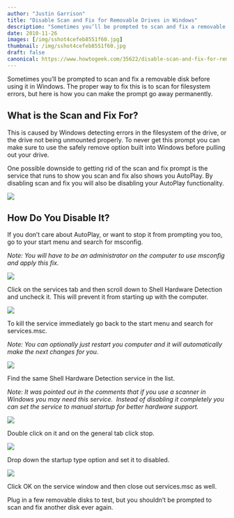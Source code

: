 ```yaml
---
author: "Justin Garrison"
title: "Disable Scan and Fix for Removable Drives in Windows"
description: "Sometimes you’ll be prompted to scan and fix a removable disk before"
date: 2010-11-26
images: [/img/sshot4cefeb8551f60.jpg]
thumbnail: /img/sshot4cefeb8551f60.jpg
draft: false
canonical: https://www.howtogeek.com/35622/disable-scan-and-fix-for-removable-drives-in-windows/
---
```


Sometimes you’ll be prompted to scan and fix a removable disk before using it in Windows. The proper way to fix this is to scan for filesystem errors, but here is how you can make the prompt go away permanently.

## What is the Scan and Fix For?

This is caused by Windows detecting errors in the filesystem of the drive, or the drive not being unmounted properly. To never get this prompt you can make sure to use the safely remove option built into Windows before pulling out your drive.

One possible downside to getting rid of the scan and fix prompt is the service that runs to show you scan and fix also shows you AutoPlay. By disabling scan and fix you will also be disabling your AutoPlay functionality.

![](https://www.howtogeek.com/wp-content/uploads/2010/11/autoplay1.png)

## How Do You Disable It?

If you don’t care about AutoPlay, or want to stop it from prompting you too, go to your start menu and search for msconfig.

_Note: You will have to be an administrator on the computer to use msconfig and apply this fix._

![](https://www.howtogeek.com/wp-content/uploads/2010/11/msconfig-1.png)

Click on the services tab and then scroll down to Shell Hardware Detection and uncheck it. This will prevent it from starting up with the computer.

![](https://www.howtogeek.com/wp-content/uploads/2010/11/msconfig-3.png)

To kill the service immediately go back to the start menu and search for services.msc.

_Note: You can optionally just restart you computer and it will automatically make the next changes for you._

![](https://www.howtogeek.com/wp-content/uploads/2010/11/services-1.png)

Find the same Shell Hardware Detection service in the list.

_Note: It was pointed out in the comments that if you use a scanner in Windows you may need this service.  Instead of disabling it completely you can set the service to manual startup for better hardware support._

![](https://www.howtogeek.com/wp-content/uploads/2010/11/services-2.png)

Double click on it and on the general tab click stop.

![](https://www.howtogeek.com/wp-content/uploads/2010/11/services-3.png)

Drop down the startup type option and set it to disabled.

![](https://www.howtogeek.com/wp-content/uploads/2010/11/services-4.png)

Click OK on the service window and then close out services.msc as well.

Plug in a few removable disks to test, but you shouldn’t be prompted to scan and fix another disk ever again.
